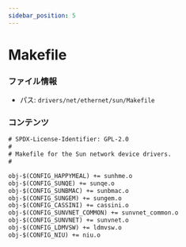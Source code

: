 ```yaml
---
sidebar_position: 5
---
```

# Makefile

### ファイル情報

- パス: `drivers/net/ethernet/sun/Makefile`

### コンテンツ

```txt
# SPDX-License-Identifier: GPL-2.0
#
# Makefile for the Sun network device drivers.
#

obj-$(CONFIG_HAPPYMEAL) += sunhme.o
obj-$(CONFIG_SUNQE) += sunqe.o
obj-$(CONFIG_SUNBMAC) += sunbmac.o
obj-$(CONFIG_SUNGEM) += sungem.o
obj-$(CONFIG_CASSINI) += cassini.o
obj-$(CONFIG_SUNVNET_COMMON) += sunvnet_common.o
obj-$(CONFIG_SUNVNET) += sunvnet.o
obj-$(CONFIG_LDMVSW) += ldmvsw.o
obj-$(CONFIG_NIU) += niu.o

```
